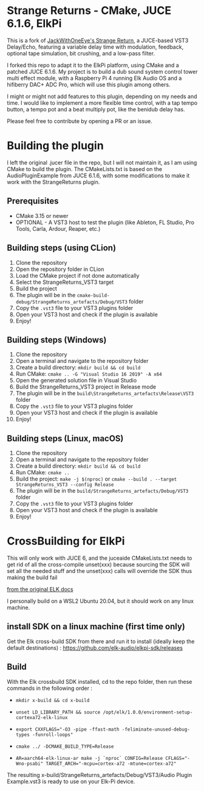 # Strange Returns - CMake, JUCE 6.1.6, ElkPi
This is a fork of [JackWithOneEye's Strange Return](https://github.com/JackWithOneEye/StrangeReturns), a JUCE-based VST3 Delay/Echo,
featuring a variable delay time with modulation, feedback, optional tape simulation, bit crushing, and a low-pass filter.

I forked this repo to adapt it to the ElkPi platform, using CMake and a patched JUCE 6.1.6.
My project is to build a dub sound system control tower multi effect module, 
with a Raspberry Pi 4 running Elk Audio OS and a hifiberry DAC+ ADC Pro, which will use this plugin among others.

I might or might not add features to this plugin, depending on my needs and time.
I would like to implement a more flexible time control, with a tap tempo button,
a tempo pot and a beat multiply pot, like the benidub delay has.

Please feel free to contribute by opening a PR or an issue.

# Building the plugin

I left the original .jucer file in the repo, but I will not maintain it, as I am using CMake to build the plugin.
The CMakeLists.txt is based on the AudioPluginExample from JUCE 6.1.6, with some modifications to make it work with the
StrangeReturns plugin.

## Prerequisites
- CMake 3.15 or newer
- OPTIONAL - A VST3 host to test the plugin (like Ableton, FL Studio, Pro Tools, Carla, Ardour, Reaper, etc.)

## Building steps (using CLion)
1. Clone the repository
2. Open the repository folder in CLion
3. Load the CMake project if not done automatically
4. Select the StrangeReturns_VST3 target
5. Build the project
6. The plugin will be in the `cmake-build-debug/StrangeReturns_artefacts/Debug/VST3` folder
7. Copy the `.vst3` file to your VST3 plugins folder
8. Open your VST3 host and check if the plugin is available
9. Enjoy!

## Building steps (Windows)
1. Clone the repository
2. Open a terminal and navigate to the repository folder
3. Create a build directory: `mkdir build && cd build`
4. Run CMake: `cmake .. -G "Visual Studio 16 2019" -A x64`
5. Open the generated solution file in Visual Studio
6. Build the StrangeReturns_VST3 project in Release mode
7. The plugin will be in the `build\StrangeReturns_artefacts\Release\VST3` folder
8. Copy the `.vst3` file to your VST3 plugins folder
9. Open your VST3 host and check if the plugin is available
10. Enjoy!

## Building steps (Linux, macOS)
1. Clone the repository
2. Open a terminal and navigate to the repository folder
3. Create a build directory: `mkdir build && cd build`
4. Run CMake: `cmake ..`
5. Build the project: `make -j $(nproc)` or `cmake --build . --target StrangeReturns_VST3 --config Release`
6. The plugin will be in the `build/StrangeReturns_artefacts/Debug/VST3` folder
7. Copy the `.vst3` file to your VST3 plugins folder
8. Open your VST3 host and check if the plugin is available
9. Enjoy!


# CrossBuilding for ElkPi

This will only work with JUCE 6, and the juceaide CMakeLists.txt needs to get rid of all the cross-compile unset(xxx)
because sourcing the SDK will set all the needed stuff and the unset(xxx) calls will override the SDK thus making the
build fail

[from the original ELK docs](https://elk-audio.github.io/elk-docs/html/documents/building_plugins_for_elk.html#plugins-using-juce-version-6)

I personally build on a WSL2 Ubuntu 20.04, but it should work on any linux machine.

## install SDK on a linux machine  (first time only)

Get the Elk cross-build SDK from there and run it to install (ideally keep the default destinations) :
  https://github.com/elk-audio/elkpi-sdk/releases

## Build

With the Elk crossbuild SDK installed, cd to the repo folder, then run these commands in the following order :

- ```mkdir x-build && cd x-build```

- ```unset LD_LIBRARY_PATH && source /opt/elk/1.0.0/environment-setup-cortexa72-elk-linux```

- ```export CXXFLAGS="-O3 -pipe -ffast-math -feliminate-unused-debug-types -funroll-loops"```

- ```cmake ../ -DCMAKE_BUILD_TYPE=Release```

- ```AR=aarch64-elk-linux-ar make -j `nproc` CONFIG=Release CFLAGS="-Wno-psabi" TARGET_ARCH="-mcpu=cortex-a72 -mtune=cortex-a72"```

The resulting x-build/StrangeReturns_artefacts/Debug/VST3/Audio Plugin Example.vst3 is ready to use on your Elk-Pi device.
